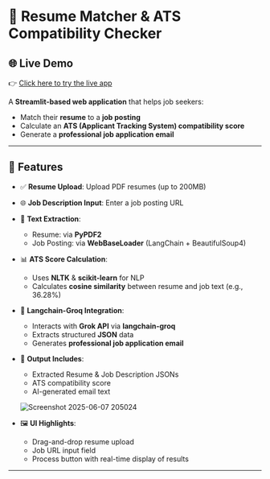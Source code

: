 # 💼 Resume Matcher & ATS Compatibility Checker
## 🌐 Live Demo

👉 [Click here to try the live app](https://resume-tracker-847m.onrender.com/)


A **Streamlit-based web application** that helps job seekers:

- Match their **resume** to a **job posting**
- Calculate an **ATS (Applicant Tracking System) compatibility score**
- Generate a **professional job application email**

---

## 🚀 Features

- ✅ **Resume Upload**: Upload PDF resumes (up to 200MB)  
- 🌐 **Job Description Input**: Enter a job posting URL  
- 🧠 **Text Extraction**:
  - Resume: via **PyPDF2**
  - Job Posting: via **WebBaseLoader** (LangChain + BeautifulSoup4)
- 📊 **ATS Score Calculation**:
  - Uses **NLTK** & **scikit-learn** for NLP
  - Calculates **cosine similarity** between resume and job text (e.g., 36.28%)
    
- 🤖 **Langchain-Groq Integration**:
  - Interacts with **Grok API** via **langchain-groq**
  - Extracts structured **JSON** data
  - Generates **professional job application email**
    
- 📄 **Output Includes**:
  - Extracted Resume & Job Description JSONs
  - ATS compatibility score
  - AI-generated email text
 
  ![Screenshot 2025-06-07 205024](https://github.com/user-attachments/assets/0d9d29bd-d2a3-4525-bee9-0eec3b01ce6e)

    
- 🖼️ **UI Highlights**:
  - Drag-and-drop resume upload
  - Job URL input field
  - Process button with real-time display of results

---



